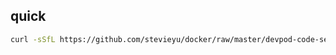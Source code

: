 ## quick 

```sh
curl -sSfL https://github.com/stevieyu/docker/raw/master/devpod-code-server/quick.sh | bash

```
